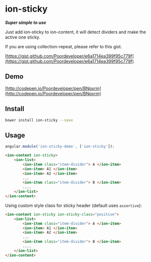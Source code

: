 # ion-sticky
***Super simple to use***

Just add ion-sticky to ion-content, it will detect dividers and make the active one sticky.

If you are using collection-repeat, please refer to this gist.

[https://gist.github.com/Poordeveloper/e6a1714ea399f95c779f](https://gist.github.com/Poordeveloper/e6a1714ea399f95c779f)


## Demo

[http://codepen.io/Poordeveloper/pen/BNpxrm](http://codepen.io/Poordeveloper/pen/BNpxrm)
## Install

```bash
bower install ion-sticky --save
```

## Usage

```javascript
angular.module('ion-sticky-demo', ['ion-sticky']);
```

```html
<ion-content ion-sticky>
    <ion-list>
        <ion-item class="item-divider"> A </ion-item>
        <ion-item> A1 </ion-item>
        <ion-item> A2 </ion-item>
        ...
        <ion-item class="item-divider"> B </ion-item>
        ....
    </ion-list>
</ion-content>
```

Using custom style class for sticky header (default uses `assertive`):

```html
<ion-content ion-sticky ion-sticky-class="positive">
    <ion-list>
        <ion-item class="item-divider"> A </ion-item>
        <ion-item> A1 </ion-item>
        <ion-item> A2 </ion-item>
        ...
        <ion-item class="item-divider"> B </ion-item>
        ....
    </ion-list>
</ion-content>
```
